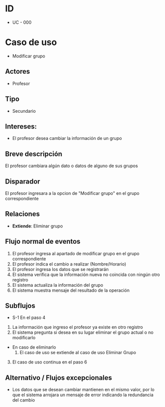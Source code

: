 # ID
- UC - 000
  
# Caso de uso
 * Modificar grupo
   
## Actores
 * Profesor
    
## Tipo 
 * Secundario
   
## Intereses:
- El profesor desea cambiar la información de un grupo 
  
## Breve descripción
El profesor cambiara algún dato o datos de alguno de sus grupos

## Disparador
El profesor ingresara a la opcion de "Modificar grupo" en el grupo correspondiente

## Relaciones
- **Extiende**: Eliminar grupo

## Flujo normal de eventos
1. El profesor ingresa al apartado de modificar grupo en el grupo correspondiente
2. El profesor indica el cambio a realizar (Nombre/Horario)
3. El profesor ingresa los datos que se registrarán
4. El sistema verifica que la información nueva no coincida con ningún otro registro
5. El sistema actualiza la información del grupo
6. El sistema muestra mensaje del resultado de la operación

## Subflujos
- S-1 En el paso 4
1. La información que ingreso el profesor ya existe en otro registro
2. El sistema pregunta si desea en su lugar eliminar el grupo actual o no modificarlo
  - En caso de eliminarlo
    1. El caso de uso se extiende al caso de uso Eliminar Grupo
3. El caso de uso continua en el paso 6

## Alternativo / Flujos excepcionales
- Los datos que se desean cambiar mantienen en el mismo valor, por lo que el sistema arrojara un mensaje de error indicando la redundancia del cambio
